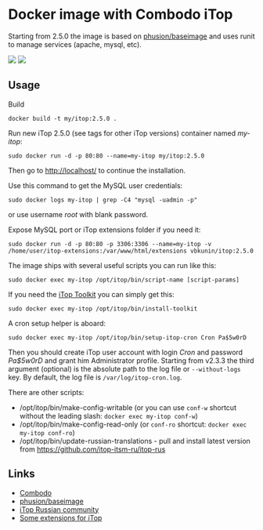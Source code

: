 # Docker image with Combodo iTop

Starting from 2.5.0 the image is based on [phusion/baseimage](https://hub.docker.com/r/phusion/baseimage/) and uses runit to manage services (apache, mysql, etc).

[![](https://images.microbadger.com/badges/version/vbkunin/itop.svg)](http://microbadger.com/images/vbkunin/itop "Get your own version badge on microbadger.com")
[![](https://images.microbadger.com/badges/image/vbkunin/itop.svg)](https://microbadger.com/images/vbkunin/itop "Get your own image badge on microbadger.com")

## Usage

Build
```
docker build -t my/itop:2.5.0 .
```

Run new iTop 2.5.0 (see tags for other iTop versions) container named *my-itop*:
```
sudo docker run -d -p 80:80 --name=my-itop my/itop:2.5.0
```
Then go to [http://localhost/](http://localhost/) to continue the installation.

Use this command to get the MySQL user credentials:
```
sudo docker logs my-itop | grep -C4 "mysql -uadmin -p"
```
or use username *root* with blank password.

Expose MySQL port or iTop extensions folder if you need it:
```
sudo docker run -d -p 80:80 -p 3306:3306 --name=my-itop -v /home/user/itop-extensions:/var/www/html/extensions vbkunin/itop:2.5.0
```

The image ships with several useful scripts you can run like this:
```
sudo docker exec my-itop /opt/itop/bin/script-name [script-params]
```

If you need the [iTop Toolkit](https://www.itophub.io/wiki/page?id=2_4_0:customization:datamodel#installing_the_toolkit) you can simply get this:
```
sudo docker exec my-itop /opt/itop/bin/install-toolkit
```

A cron setup helper is aboard:
```
sudo docker exec my-itop /opt/itop/bin/setup-itop-cron Cron Pa$5w0rD
```
Then you should create iTop user account with login *Cron* and password *Pa$5w0rD* and grant him Administrator profile. Starting from v2.3.3 the third argument (optional) is the absolute path to the log file or `--without-logs` key. By default, the log file is `/var/log/itop-cron.log`.

There are other scripts:

 - /opt/itop/bin/make-config-writable (or you can use `conf-w` shortcut without the leading slash: `docker exec my-itop conf-w`)
 - /opt/itop/bin/make-config-read-only (or `conf-ro` shortcut: `docker exec my-itop conf-ro`)
 - /opt/itop/bin/update-russian-translations - pull and install latest version from https://github.com/itop-itsm-ru/itop-rus

## Links

 - [Combodo](https://combodo.com)
 - [phusion/baseimage](https://hub.docker.com/r/phusion/baseimage/)
 - [iTop Russian community](http://community.itop-itsm.ru)
 - [Some extensions for iTop](https://github.com/knowitop)

